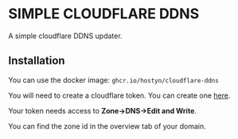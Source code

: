 # SIMPLE CLOUDFLARE DDNS

A simple cloudflare DDNS updater.

## Installation

You can use the docker image: `ghcr.io/hostyn/cloudflare-ddns`

You will need to create a cloudflare token. You can create one [here](https://dash.cloudflare.com/profile/api-tokens).

Your token needs access to **Zone&rarr;DNS&rarr;Edit and Write**.

You can find the zone id in the overview tab of your domain.
